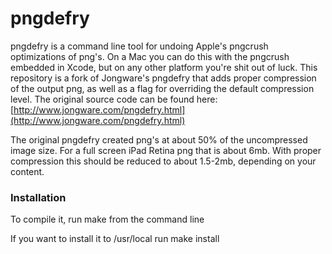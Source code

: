 pngdefry
========

pngdefry is a command line tool for undoing Apple's pngcrush optimizations of png's. On a Mac you can do this with the pngcrush embedded in Xcode, but on any other platform you're shit out of luck. This repository is a fork of Jongware's pngdefry that adds proper compression of the output png, as well as a flag for overriding the default compression level. The original source code can be found here:
[http://www.jongware.com/pngdefry.html](http://www.jongware.com/pngdefry.html)

The original pngdefry created png's at about 50% of the uncompressed image size. For a full screen iPad Retina png that is about 6mb. With proper compression this should be reduced to about 1.5-2mb, depending on your content.

### Installation
To compile it, run 
	make
from the command line

If you want to install it to /usr/local run
	make install

